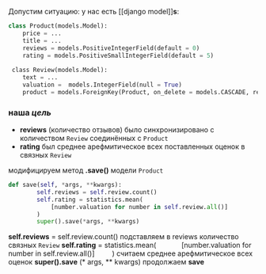 Допустим ситуацию: у нас есть [[django model]]**s**:
```python
class Product(models.Model):
    price = ...
    title = ...
    reviews = models.PositiveIntegerField(default = 0)
    rating = models.PositiveSmallIntegerField(default = 5)
   
 class Review(models.Model):
    text = ...
    valuation =  models.IntegerField(null = True)
    product = models.ForeignKey(Product, on_delete = models.CASCADE, related_name = "review")
```
### наша *цель* 
- **reviews** (количество отзывов) было синхронизировано с количеством `Review` соединённых с `Product`
- **rating** был среднее арефмитическое всех поставленных оценок в связных `Review` 

модифицируем метод **.save()** модели `Product` 
```python
def save(self, *args, **kwargs):
        self.reviews = self.review.count()
        self.rating = statistics.mean(
            [number.valuation for number in self.review.all()]
        )
        super().save(*args, **kwargs)
```
**self.reviews** = self.review.count() подставляем в reviews количество связных `Review`
**self.rating** = statistics.mean(
            [number.valuation for number in self.review.all()]
        ) считаем среднее арефмитическое всех оценок 
**super().save** (* args, ** kwargs)  продолжаем **save**